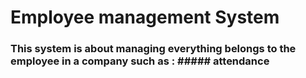 # Employee management System
### This system is about managing everything belongs to the employee in a company such as : ##### attendance
